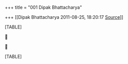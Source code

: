 +++
title = "001 Dipak Bhattacharya"

+++
[[Dipak Bhattacharya	2011-08-25, 18:20:17 [Source](https://groups.google.com/g/bvparishat/c/GhO53YwlKKA)]]



[TABLE]





[TABLE]

